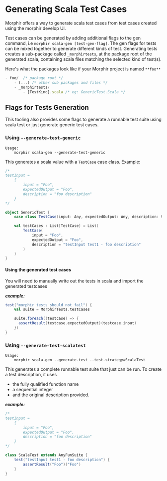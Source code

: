 # Generating Scala Test Cases

Morphir offers a way to generate scala test cases from test cases created using the morphir develop UI.

Test cases can be generated by adding additional flags to the gen command, i.e `morphir scala-gen [test-gen-flag]`.
The gen flags for tests can be mixed together to generate different kinds of test. 
Generating tests creates a sub-package called `_morphirtests`, at the package root of the generated scala, containing scala files
matching the selected kind of test(s).

Here's what the packages look like if your Morphir project is named `**foo**`
```js 
- foo/  /* package root */  
    - (...) /* other sub packages and files */
    - _morphirtests/
        - [TestKind].scala /* eg: GenericTest.Scala */
```

## Flags for Tests Generation

This tooling also provides some flags to generate a runnable test suite using scala test
or just generate generic test cases.

### Using `--generate-test-generic`

```shell
Usage:
    morphir scala-gen --generate-test-generic
```

This generates a scala value with a `TestCase` case class.
Example:

```scala
/*
testInput =
    {
        input = "Foo",
        expectedOutput = "Foo",
        description = "foo description"
    }
*/

object GenericTest {
    case class TestCase(input: Any, expectedOutput: Any, description: String)

    val testCases : List[TestCase] = List(
        TestCase(
            input = "Foo",
            expectedOutput = "Foo",
            description = "testInput test1 - foo description"
        )
    )
}

```

#### Using the generated test cases

You will need to manually write out the tests in scala and import the generated testcases

**_example:_**

```scala
test("morphir tests should not fail") {
    val suite = MorphirTests.testCases

    suite.foreach((testcase) => {
      assertResult(testcase.expectedOutput)(testcase.input)
    })
}
```

### Using `--generate-test-scalatest`

```shell
Usage:
    morphir scala-gen --generate-test --test-strategy=ScalaTest
```

This generates a complete runnable test suite that just can be run.
To create a test description, it uses

-   the fully qualified function name
-   a sequential integer
-   and the original description provided.

**_example:_**

```scala
/*
testInput =
    {
        input = "Foo",
        expectedOutput = "Foo",
        description = "foo description"
    }
*/

class ScalaTest extends AnyFunSuite {
    test("testInput test1 - foo description") {
        assertResult("Foo")("Foo")
    }
}
```

